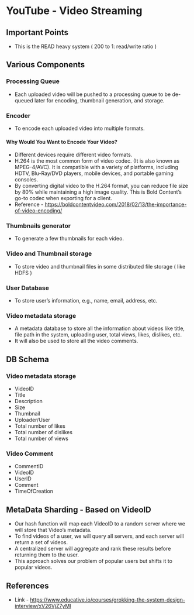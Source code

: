 
# YouTube - Video Streaming

## Important Points
- This is the READ heavy system ( 200 to 1: read/write ratio )

## Various Components

### Processing Queue
- Each uploaded video will be pushed to a processing queue to be de-queued later for encoding, thumbnail generation, and storage.

### Encoder
- To encode each uploaded video into multiple formats.

#### Why Would You Want to Encode Your Video?
- Different devices require different video formats.
- H.264 is the most common form of video codec. (It is also known as MPEG-4/AVC). It is compatible with a variety of platforms, including HDTV, Blu-Ray/DVD players, mobile devices, and portable gaming consoles.
- By converting digital video to the H.264 format, you can reduce file size by 80% while maintaining a high image quality. This is Bold Content’s go-to codec when exporting for a client.
- Reference - https://boldcontentvideo.com/2018/02/13/the-importance-of-video-encoding/

### Thumbnails generator
- To generate a few thumbnails for each video.

### Video and Thumbnail storage
- To store video and thumbnail files in some distributed file storage ( like HDFS )

### User Database
- To store user’s information, e.g., name, email, address, etc.

### Video metadata storage
- A metadata database to store all the information about videos like title, file path in the system, uploading user, total views, likes, dislikes, etc. 
- It will also be used to store all the video comments.

## DB Schema

### Video metadata storage
- VideoID
- Title
- Description
- Size
- Thumbnail
- Uploader/User
- Total number of likes
- Total number of dislikes
- Total number of views

### Video Comment
- CommentID
- VideoID
- UserID
- Comment
- TimeOfCreation

## MetaData Sharding - Based on VideoID
- Our hash function will map each VideoID to a random server where we will store that Video’s metadata. 
- To find videos of a user, we will query all servers, and each server will return a set of videos. 
- A centralized server will aggregate and rank these results before returning them to the user.
- This approach solves our problem of popular users but shifts it to popular videos.

## References
- Link - https://www.educative.io/courses/grokking-the-system-design-interview/xV26VjZ7yMl